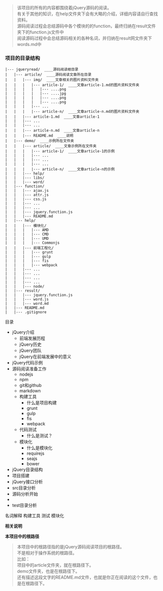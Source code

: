 > 
> 该项目的所有的内容都围绕着jQuery源码的阅读。  
> 有关于其他的知识，在help文件夹下会有大略的介绍，详细内容请自行查找资料。  
> 源码阅读过程会总结源码中各个模块的的function，最终归纳在result文件夹下的function.js文件中  
> 阅读源码过程中会总结源码相关的各种名词，并归纳在result网文件夹下words.md中  
> 

### 项目的目录结构  
```
|--- jqueryread/  ____源码阅读根目录
|   |--- article/  ____源码阅读文章所在目录
|   |   |--- img/  ____文章相关的图片资料文件夹
|   |   |   |--- article-1/  ____文章article-1.md的图片资料文件夹
|   |   |   |   |--- ....png
|   |   |   |   |--- ....jpg
|   |   |   |   |--- ....png
|   |   |   |   |--- ....png
|   |   |   |--- ...  
|   |   |   |--- article-n/  ____文章article-n.md的图片资料文件夹
|   |   |--- article-1.md  ____文章article-1
|   |   |--- ...
|   |   |--- ...
|   |   |--- article-n.md  ____文章article-n
|   |   |--- README.md  ____说明
|   |--- demo/  ____示例所在文件夹
|   |   |--- article/  ____文章示例所在文件夹
|   |   |   |--- article-1/  ____文章article-1的示例
|   |   |   |--- ...
|   |   |   |--- ...
|   |   |   |--- ...
|   |   |   |--- article-n/  ____文章article-n的示例
|   |   |--- help/  
|   |   |--- libs/  
|   |   |--- word/  
|   |--- function/  
|   |   |--- ajax.js
|   |   |--- attr.js
|   |   |--- css.js
|   |   |--- ...
|   |   |--- ...
|   |   |--- jquery.function.js
|   |   |--- README.md
|   |--- help/  
|   |   |--- 模块化/
|   |   |   |--- AMD  
|   |   |   |--- CMD  
|   |   |   |--- UMD  
|   |   |   |--- Commonjs  
|   |   |--- 前端工程化/
|   |   |   |--- grunt
|   |   |   |--- gulp
|   |   |   |--- fis
|   |   |   |--- webpack
|   |   |--- ...  
|   |   |--- ...  
|   |   |--- ...  
|   |   |--- ...  
|   |   |--- node/  
|   |--- result/  
|   |   |--- jquery.function.js  
|   |   |--- word.js  
|   |   |--- word.md  
|   |--- README.md
|   |--- .gitignore
```






目录

* jQuery介绍  
	* 前端发展历程
	* jQuery历史  
	* jQuery团队  
	* jQuery在前端发展中的意义
* jQuery代码示例  
* 源码阅读准备工作  
	* nodejs
	* npm  
	* git和github  
	* markdown  
	* 构建工具
		* 什么是项目构建  
		* grunt
		* gulp
		* fis
		* webpack
	* 代码测试  
		* 什么是测试？
	* 模块化  
		* 什么是模块化
		* requirejs
		* seajs
		* bower
* jQuery目录结构
* 项目搭建
* jQuery接口分析
* src目录分析  
* 源码分析开始  
* 
* test目录分析  






名词解释
	构建工具
	测试
	模块化




**相关说明**

**本项目中的根路径**

> 本项目中的根路径指的是jQuery源码阅读项目的根路径。  
> 不是相对于操作系统的根路径。  
> 比如：  
> 项目中的article文件夹，就在根路径下。  
> demo文件夹，也是在根路径下。  
> 还有描述这段文字的README.md文件，也就是你正在阅读的这个文件，也是在根路径下。